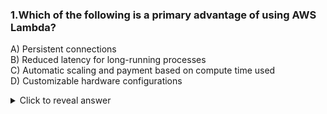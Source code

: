### 1.Which of the following is a primary advantage of using AWS Lambda?

A) Persistent connections  
B) Reduced latency for long-running processes  
C) Automatic scaling and payment based on compute time used  
D) Customizable hardware configurations

<details>
  <summary>Click to reveal answer</summary>
  <p>**Answer: C) Automatic scaling and payment based on compute time used**</p>
</details>